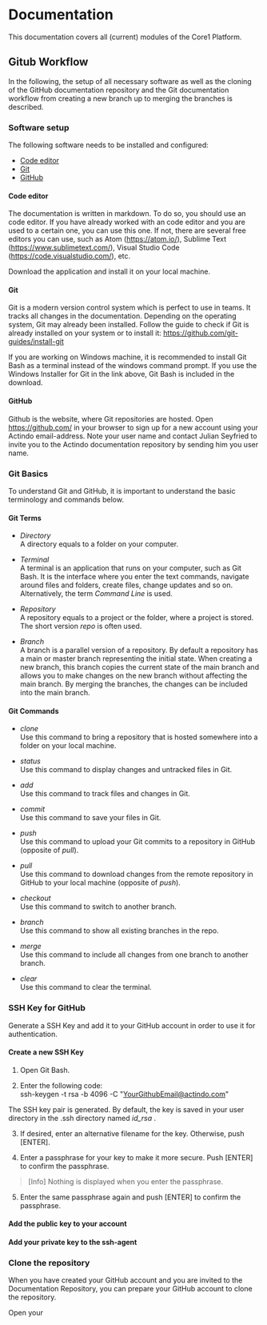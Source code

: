 # Documentation

This documentation covers all (current) modules of the Core1 Platform.

## Gitub Workflow  

In the following, the setup of all necessary software as well as the cloning of the GitHub documentation repository and the Git documentation workflow from creating a new branch up to merging the branches is described.

### Software setup

The following software needs to be installed and configured:
- [Code editor](#code-editor)
- [Git](#Git)
- [GitHub](#GitHub)


#### Code editor

The documentation is written in markdown. To do so, you should use an code editor. If you have already worked with an code editor and you are used to a certain one, you can use this one. If not, there are several free editors you can use, such as Atom (https://atom.io/), Sublime Text (https://www.sublimetext.com/), Visual Studio Code (https://code.visualstudio.com/), etc.

Download the application and install it on your local machine.


#### Git

Git is a modern version control system which is perfect to use in teams. It tracks all changes in the documentation.
Depending on the operating system, Git may already been installed. Follow the guide to check if Git is already installed on your system or to install it:  https://github.com/git-guides/install-git

If you are working on Windows machine, it is recommended to install Git Bash as a terminal instead of the windows command prompt. If you use the Windows Installer for Git in the link above, Git Bash is included in the download.


#### GitHub

Github is the website, where Git repositories are hosted. Open https://github.com/ in your browser to sign up for a new account using your Actindo email-address. Note your user name and contact Julian Seyfried to invite you to the Actindo documentation repository by sending him you user name.


### Git Basics

To understand Git and GitHub, it is important to understand the basic terminology and commands below.

#### Git Terms

- *Directory*   
  A directory equals to a folder on your computer.

- *Terminal*   
  A terminal is an application that runs on your computer, such as Git Bash. It is the interface where you enter the text commands, navigate around files and folders, create files, change updates and so on. Alternatively, the term *Command Line* is used.

- *Repository*   
  A repository equals to a project or the folder, where a project is stored. The short version *repo* is often used.

- *Branch*   
  A branch is a parallel version of a repository. By default a repository has a main or master branch representing the initial state. When creating a new branch, this branch copies the current state of the main branch and allows you to make changes on the new branch without affecting the main branch. By merging the branches, the changes can be included into the main branch.

#### Git Commands

- *clone*    
  Use this command to bring a repository that is hosted somewhere into a folder on your local machine.   

- *status*   
  Use this command to display changes and untracked files in Git.

- *add*   
  Use this command to track files and changes in Git.

- *commit*    
  Use this command to save your files in Git.

- *push*   
  Use this command to upload your Git commits to a repository in GitHub (opposite of *pull*).

- *pull*   
  Use this command to download changes from the remote repository in GitHub to your local machine (opposite of *push*).

- *checkout*      
  Use this command to switch to another branch.

- *branch*   
  Use this command to show all existing branches in the repo.

- *merge*   
  Use this command to include all changes from one branch to another branch.

- *clear*   
  Use this command to clear the terminal.


### SSH Key for GitHub

Generate a SSH Key and add it to your GitHub account in order to use it for authentication.

#### Create a new SSH Key

1. Open Git Bash.

2. Enter the following code:   
        ssh-keygen -t rsa -b 4096 -C "YourGithubEmail@actindo.com"

  The SSH key pair is generated. By default, the key is saved in your user directory in the .ssh directory named *id_rsa* .

3. If desired, enter an alternative filename for the key. Otherwise, push [ENTER].

4. Enter a passphrase for your key to make it more secure. Push [ENTER] to confirm the passphrase.

  > [Info] Nothing is displayed when you enter the passphrase.

5. Enter the same passphrase again and push [ENTER] to confirm the passphrase.


#### Add the public key to your account



#### Add your private key to the ssh-agent



### Clone the repository

When you have created your GitHub account and you are invited to the Documentation Repository, you can prepare your GitHub account to clone the repository.

Open your
